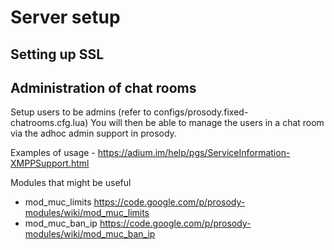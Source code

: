 # Server setup

## Setting up SSL

## Administration of chat rooms

Setup users to be admins (refer to configs/prosody.fixed-chatrooms.cfg.lua) 
You will then be able to manage the users in a chat room via the 
adhoc admin support in prosody.

Examples of usage - https://adium.im/help/pgs/ServiceInformation-XMPPSupport.html

Modules that might be useful
  - mod_muc_limits https://code.google.com/p/prosody-modules/wiki/mod_muc_limits
  - mod_muc_ban_ip https://code.google.com/p/prosody-modules/wiki/mod_muc_ban_ip

